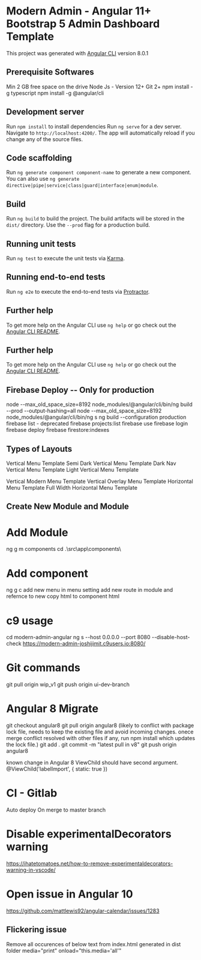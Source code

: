 # Modern Admin - Angular 11+ Bootstrap 5 Admin Dashboard Template

This project was generated with [Angular CLI](https://github.com/angular/angular-cli) version 8.0.1

## Prerequisite Softwares
Min 2 GB free space on the drive
Node Js - Version 12+
Git 2+
npm install -g typescript
npm install -g @angular/cli

## Development server

Run `npm install` to install dependencies
Run `ng serve` for a dev server. Navigate to `http://localhost:4200/`. The app will automatically reload if you change any of the source files.

## Code scaffolding

Run `ng generate component component-name` to generate a new component. You can also use `ng generate directive|pipe|service|class|guard|interface|enum|module`.

## Build

Run `ng build` to build the project. The build artifacts will be stored in the `dist/` directory. Use the `--prod` flag for a production build.

## Running unit tests

Run `ng test` to execute the unit tests via [Karma](https://karma-runner.github.io).

## Running end-to-end tests

Run `ng e2e` to execute the end-to-end tests via [Protractor](http://www.protractortest.org/).

## Further help

To get more help on the Angular CLI use `ng help` or go check out the [Angular CLI README](https://github.com/angular/angular-cli/blob/master/README.md).

## Further help

To get more help on the Angular CLI use `ng help` or go check out the [Angular CLI README](https://github.com/angular/angular-cli/blob/master/README.md).


## Firebase Deploy -- Only for production
node --max_old_space_size=8192 node_modules/@angular/cli/bin/ng build --prod --output-hashing=all
node --max_old_space_size=8192 node_modules/@angular/cli/bin/ng s
ng build --configuration production
firebase list - deprecated
firebase projects:list
firebase use <instance name>
firebase login
firebase deploy
firebase firestore:indexes
## Types of Layouts

Vertical Menu Template
Semi Dark Vertical Menu Template
Dark Nav Vertical Menu Template
Light Vertical Menu Template

Vertical Modern Menu Template
Vertical Overlay Menu Template
Horizontal Menu Template
Full Width Horizontal Menu Template

## Create New Module and Module

# Add Module
ng g m components
cd .\src\app\components\

# Add component
ng g c <componentname>
add new menu in menu setting
add new route in module and refernce to new <componentname>
copy html to component html

# c9 usage
cd modern-admin-angular
ng s --host 0.0.0.0 --port 8080 --disable-host-check
https://modern-admin-joshijimit.c9users.io:8080/

# Git commands
git pull origin wip_v1
git push origin ui-dev-branch

# Angular 8 Migrate

git checkout angular8
git pull origin angular8
(likely to conflict with package lock file, needs to keep the existing file and avoid incoming changes.
onece merge conflict resolved with other files if any, run npm install which updates the lock file.)
git add .
git commit -m "latest pull in v8"
git push origin angular8

known change in Angular 8
ViewChild should have second argument.
@ViewChild('labelImport', { static: true })

# CI - Gitlab
Auto deploy On merge to master branch

# Disable experimentalDecorators warning
https://ihatetomatoes.net/how-to-remove-experimentaldecorators-warning-in-vscode/

# Open issue in Angular 10
https://github.com/mattlewis92/angular-calendar/issues/1283

## Flickering issue
Remove all occurences of below text from index.html generated in dist folder
media="print" onload="this.media='all'"
